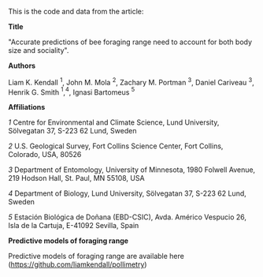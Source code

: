 This is the code and data from the article:

**Title** 

"Accurate predictions of bee foraging range need to account for both body size and sociality".

**Authors** 

Liam K. Kendall $^1$, John M. Mola $^2$, Zachary M. Portman $^3$, Daniel Cariveau $^3$, Henrik G. Smith $^1$,$^4$, Ignasi Bartomeus $^5$

**Affiliations**

*1* Centre for Environmental and Climate Science, Lund University, Sölvegatan 37, S-223 62 Lund, Sweden

*2* U.S. Geological Survey, Fort Collins Science Center, Fort Collins, Colorado, USA, 80526

*3* Department of Entomology, University of Minnesota, 1980 Folwell Avenue, 219 Hodson Hall, St. Paul, MN 55108, USA

*4* Department of Biology, Lund University, Sölvegatan 37, S-223 62 Lund, Sweden

*5* Estación Biológica de Doñana (EBD-CSIC), Avda. Américo Vespucio 26, Isla de la Cartuja, E-41092 Sevilla, Spain

**Predictive models of foraging range**

Predictive models of foraging range are available here (https://github.com/liamkendall/pollimetry)
